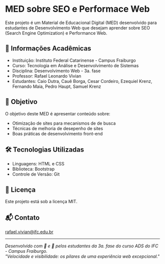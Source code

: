 # MED sobre SEO e Performace Web
Este projeto é um Material de Educacional Digital (MED) desenvolvido para estudantes de Desenvolvimento Web que desejam aprender sobre SEO (Search Engine Optimization) e Performance Web.

## 📘 Informações Acadêmicas
- Instituição: Instituto Federal Catarinense - Campus Fraiburgo
- Curso: Tecnologia em Análise e Desenvolvimento de Sistemas
- Disciplina: Desenvolvimento Web - 3a. fase
- Professor: Rafael Leonardo Vivian
- Estudantes: Caio Dutra, Cauê Borga, Cesar Cordeiro, Ezequiel Krenz, Fernando Maia, Pedro Haupt, Samuel Krenz

## 🎯 Objetivo
O objetivo deste MED é apresentar conteúdo sobre:
- Otimização de sites para mecanismos de de busca
- Técnicas de melhoria de desepenho de sites
- Boas práticas de desenvolvimento front-end

## 🛠️ Tecnologias Utilizadas
- Linguagens: HTML e CSS
- Biblioteca: Bootstrap
- Controle de Versão: Git

## 📄 Licença
Este projeto está sob a licença MIT.

## 📬 Contato
rafael.vivian@ifc.edu.br

---

*Desenvolvido com 💚 e 🚀 pelos estudantes da 3a. fase do curso ADS do IFC - Campus Fraiburgo.*  
*"Velocidade e visibilidade: os pilares de uma experiência web excepcional."*
